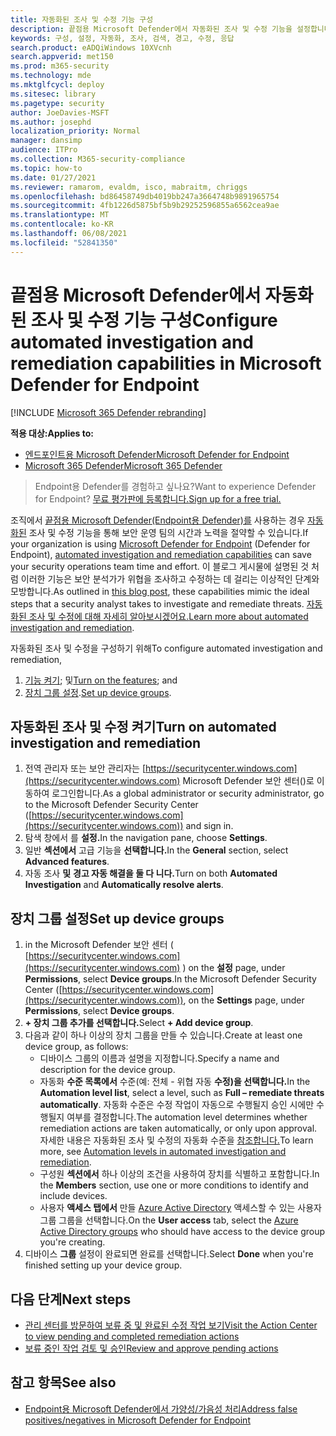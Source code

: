 ```yaml
---
title: 자동화된 조사 및 수정 기능 구성
description: 끝점용 Microsoft Defender에서 자동화된 조사 및 수정 기능을 설정합니다.
keywords: 구성, 설정, 자동화, 조사, 검색, 경고, 수정, 응답
search.product: eADQiWindows 10XVcnh
search.appverid: met150
ms.prod: m365-security
ms.technology: mde
ms.mktglfcycl: deploy
ms.sitesec: library
ms.pagetype: security
author: JoeDavies-MSFT
ms.author: josephd
localization_priority: Normal
manager: dansimp
audience: ITPro
ms.collection: M365-security-compliance
ms.topic: how-to
ms.date: 01/27/2021
ms.reviewer: ramarom, evaldm, isco, mabraitm, chriggs
ms.openlocfilehash: bd86458749db4019bb247a3664748b9891965754
ms.sourcegitcommit: 4fb1226d5875bf5b9b29252596855a6562cea9ae
ms.translationtype: MT
ms.contentlocale: ko-KR
ms.lasthandoff: 06/08/2021
ms.locfileid: "52841350"
---
```

# <a name="configure-automated-investigation-and-remediation-capabilities-in-microsoft-defender-for-endpoint"></a><span data-ttu-id="ef216-104">끝점용 Microsoft Defender에서 자동화된 조사 및 수정 기능 구성</span><span class="sxs-lookup"><span data-stu-id="ef216-104">Configure automated investigation and remediation capabilities in Microsoft Defender for Endpoint</span></span>

[!INCLUDE [Microsoft 365 Defender rebranding](../../includes/microsoft-defender.md)]

<span data-ttu-id="ef216-105">**적용 대상:**</span><span class="sxs-lookup"><span data-stu-id="ef216-105">**Applies to:**</span></span>
- [<span data-ttu-id="ef216-106">엔드포인트용 Microsoft Defender</span><span class="sxs-lookup"><span data-stu-id="ef216-106">Microsoft Defender for Endpoint</span></span>](https://go.microsoft.com/fwlink/p/?linkid=2154037)
- [<span data-ttu-id="ef216-107">Microsoft 365 Defender</span><span class="sxs-lookup"><span data-stu-id="ef216-107">Microsoft 365 Defender</span></span>](https://go.microsoft.com/fwlink/?linkid=2118804)

><span data-ttu-id="ef216-108">Endpoint용 Defender를 경험하고 싶나요?</span><span class="sxs-lookup"><span data-stu-id="ef216-108">Want to experience Defender for Endpoint?</span></span> [<span data-ttu-id="ef216-109">무료 평가판에 등록합니다.</span><span class="sxs-lookup"><span data-stu-id="ef216-109">Sign up for a free trial.</span></span>](https://www.microsoft.com/microsoft-365/windows/microsoft-defender-atp?ocid=docs-wdatp-assignaccess-abovefoldlink)

<span data-ttu-id="ef216-110">조직에서 [끝점용 Microsoft Defender(Endpoint용 Defender)를](/windows/security/threat-protection/) 사용하는 경우 [자동화된](/microsoft-365/security/defender-endpoint/automated-investigations) 조사 및 수정 기능을 통해 보안 운영 팀의 시간과 노력을 절약할 수 있습니다.</span><span class="sxs-lookup"><span data-stu-id="ef216-110">If your organization is using [Microsoft Defender for Endpoint](/windows/security/threat-protection/) (Defender for Endpoint), [automated investigation and remediation capabilities](/microsoft-365/security/defender-endpoint/automated-investigations) can save your security operations team time and effort.</span></span> <span data-ttu-id="ef216-111">이 블로그 [](https://techcommunity.microsoft.com/t5/microsoft-defender-atp/enhance-your-soc-with-microsoft-defender-atp-automatic/ba-p/848946)게시물에 설명된 것 처럼 이러한 기능은 보안 분석가가 위협을 조사하고 수정하는 데 걸리는 이상적인 단계와 모방합니다.</span><span class="sxs-lookup"><span data-stu-id="ef216-111">As outlined in [this blog post](https://techcommunity.microsoft.com/t5/microsoft-defender-atp/enhance-your-soc-with-microsoft-defender-atp-automatic/ba-p/848946), these capabilities mimic the ideal steps that a security analyst takes to investigate and remediate threats.</span></span> <span data-ttu-id="ef216-112">[자동화된 조사 및 수정에 대해 자세히 알아보시겠어요.](/microsoft-365/security/defender-endpoint/automated-investigations)</span><span class="sxs-lookup"><span data-stu-id="ef216-112">[Learn more about automated investigation and remediation](/microsoft-365/security/defender-endpoint/automated-investigations).</span></span> 

<span data-ttu-id="ef216-113">자동화된 조사 및 수정을 구성하기 위해</span><span class="sxs-lookup"><span data-stu-id="ef216-113">To configure automated investigation and remediation,</span></span>
1. <span data-ttu-id="ef216-114">[기능 켜기](#turn-on-automated-investigation-and-remediation); 및</span><span class="sxs-lookup"><span data-stu-id="ef216-114">[Turn on the features](#turn-on-automated-investigation-and-remediation); and</span></span> 
2. <span data-ttu-id="ef216-115">[장치 그룹 설정](#set-up-device-groups).</span><span class="sxs-lookup"><span data-stu-id="ef216-115">[Set up device groups](#set-up-device-groups).</span></span>

## <a name="turn-on-automated-investigation-and-remediation"></a><span data-ttu-id="ef216-116">자동화된 조사 및 수정 켜기</span><span class="sxs-lookup"><span data-stu-id="ef216-116">Turn on automated investigation and remediation</span></span>

1. <span data-ttu-id="ef216-117">전역 관리자 또는 보안 관리자는 [https://securitycenter.windows.com](https://securitycenter.windows.com) Microsoft Defender 보안 센터()로 이동하여 로그인합니다.</span><span class="sxs-lookup"><span data-stu-id="ef216-117">As a global administrator or security administrator, go to the Microsoft Defender Security Center ([https://securitycenter.windows.com](https://securitycenter.windows.com)) and sign in.</span></span>
2. <span data-ttu-id="ef216-118">탐색 창에서 를 **설정.**</span><span class="sxs-lookup"><span data-stu-id="ef216-118">In the navigation pane, choose **Settings**.</span></span>
3. <span data-ttu-id="ef216-119">일반 **섹션에서** 고급 기능을 **선택합니다.**</span><span class="sxs-lookup"><span data-stu-id="ef216-119">In the **General** section, select **Advanced features**.</span></span>
4. <span data-ttu-id="ef216-120">자동 조사 **및** **경고 자동 해결을 둘 다 니다.**</span><span class="sxs-lookup"><span data-stu-id="ef216-120">Turn on both **Automated Investigation** and **Automatically resolve alerts**.</span></span>

## <a name="set-up-device-groups"></a><span data-ttu-id="ef216-121">장치 그룹 설정</span><span class="sxs-lookup"><span data-stu-id="ef216-121">Set up device groups</span></span>

1. <span data-ttu-id="ef216-122">in the Microsoft Defender 보안 센터 ( [https://securitycenter.windows.com](https://securitycenter.windows.com) ) on the **설정** page, under **Permissions**, select **Device groups**.</span><span class="sxs-lookup"><span data-stu-id="ef216-122">In the Microsoft Defender Security Center ([https://securitycenter.windows.com](https://securitycenter.windows.com)), on the **Settings** page, under **Permissions**, select **Device groups**.</span></span>
2. <span data-ttu-id="ef216-123">**+ 장치 그룹 추가를 선택합니다.**</span><span class="sxs-lookup"><span data-stu-id="ef216-123">Select **+ Add device group**.</span></span>
3. <span data-ttu-id="ef216-124">다음과 같이 하나 이상의 장치 그룹을 만들 수 있습니다.</span><span class="sxs-lookup"><span data-stu-id="ef216-124">Create at least one device group, as follows:</span></span>
   - <span data-ttu-id="ef216-125">디바이스 그룹의 이름과 설명을 지정합니다.</span><span class="sxs-lookup"><span data-stu-id="ef216-125">Specify a name and description for the device group.</span></span>
   - <span data-ttu-id="ef216-126">자동화 **수준 목록에서** 수준(예: 전체 - 위협 자동 **수정)을 선택합니다.**</span><span class="sxs-lookup"><span data-stu-id="ef216-126">In the **Automation level list**, select a level, such as **Full – remediate threats automatically**.</span></span> <span data-ttu-id="ef216-127">자동화 수준은 수정 작업이 자동으로 수행될지 승인 시에만 수행될지 여부를 결정합니다.</span><span class="sxs-lookup"><span data-stu-id="ef216-127">The automation level determines whether remediation actions are taken automatically, or only upon approval.</span></span> <span data-ttu-id="ef216-128">자세한 내용은 자동화된 조사 및 수정의 자동화 수준을 [참조합니다.](automation-levels.md)</span><span class="sxs-lookup"><span data-stu-id="ef216-128">To learn more, see [Automation levels in automated investigation and remediation](automation-levels.md).</span></span>
   - <span data-ttu-id="ef216-129">구성원 **섹션에서** 하나 이상의 조건을 사용하여 장치를 식별하고 포함합니다.</span><span class="sxs-lookup"><span data-stu-id="ef216-129">In the **Members** section, use one or more conditions to identify and include devices.</span></span>
   - <span data-ttu-id="ef216-130">사용자 **액세스 탭에서** 만들 [Azure Active Directory](/azure/active-directory/fundamentals/active-directory-manage-groups?context=azure/active-directory/users-groups-roles/context/ugr-context) 액세스할 수 있는 사용자 그룹 그룹을 선택합니다.</span><span class="sxs-lookup"><span data-stu-id="ef216-130">On the **User access** tab, select the [Azure Active Directory groups](/azure/active-directory/fundamentals/active-directory-manage-groups?context=azure/active-directory/users-groups-roles/context/ugr-context) who should have access to the device group you're creating.</span></span>
4. <span data-ttu-id="ef216-131">디바이스 **그룹** 설정이 완료되면 완료를 선택합니다.</span><span class="sxs-lookup"><span data-stu-id="ef216-131">Select **Done** when you're finished setting up your device group.</span></span>

## <a name="next-steps"></a><span data-ttu-id="ef216-132">다음 단계</span><span class="sxs-lookup"><span data-stu-id="ef216-132">Next steps</span></span>

- [<span data-ttu-id="ef216-133">관리 센터를 방문하여 보류 중 및 완료된 수정 작업 보기</span><span class="sxs-lookup"><span data-stu-id="ef216-133">Visit the Action Center to view pending and completed remediation actions</span></span>](/microsoft-365/security/defender-endpoint/auto-investigation-action-center#the-action-center)
- [<span data-ttu-id="ef216-134">보류 중인 작업 검토 및 승인</span><span class="sxs-lookup"><span data-stu-id="ef216-134">Review and approve pending actions</span></span>](/microsoft-365/security/defender-endpoint/manage-auto-investigation)

## <a name="see-also"></a><span data-ttu-id="ef216-135">참고 항목</span><span class="sxs-lookup"><span data-stu-id="ef216-135">See also</span></span>

- [<span data-ttu-id="ef216-136">Endpoint용 Microsoft Defender에서 가양성/가음성 처리</span><span class="sxs-lookup"><span data-stu-id="ef216-136">Address false positives/negatives in Microsoft Defender for Endpoint</span></span>](defender-endpoint-false-positives-negatives.md)
